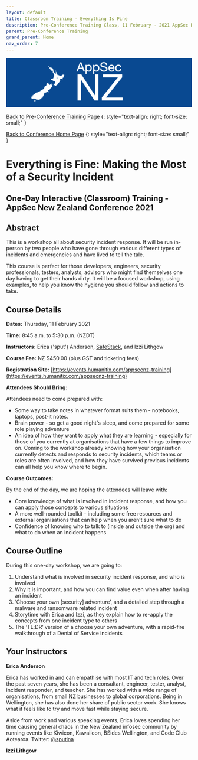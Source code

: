 ```yaml
---
layout: default
title: Classroom Training - Everything Is Fine
description: Pre-Conference Training Class, 11 February - 2021 AppSec NZ Conference
parent: Pre-Conference Training
grand_parent: Home
nav_order: 7
---
```


[![Web Banner](/assets/images/AppSecNZ_Web_Banner.png)](index.md)

[Back to Pre-Conference Training Page](training.md)
{: style="text-align: right; font-size: small;" }

[Back to Conference Home Page](index.md)
{: style="text-align: right; font-size: small;" }

# Everything is Fine: Making the Most of a Security Incident

## One-Day Interactive (Classroom) Training - AppSec New Zealand Conference 2021

## Abstract

This is a workshop all about security incident response. It will be run in-person by two people who have gone through various different types of incidents and emergencies and have lived to tell the tale.

This course is perfect for those developers, engineers, security professionals, testers, analysts, advisors who might find themselves one day having to get their hands dirty. It will be a focused workshop, using examples, to help you know the hygiene you should follow and actions to take.

## Course Details 

**Dates:** Thursday, 11 February 2021

**Time:** 8:45 a.m. to 5:30 p.m. (NZDT)

**Instructors:** Erica ('sput') Anderson, [SafeStack](https://safestack.io), and Izzi Lithgow

**Course Fee:** NZ $450.00 (plus GST and ticketing fees)

**Registration Site:** [https://events.humanitix.com/appsecnz-training](https://events.humanitix.com/appsecnz-training)

**Attendees Should Bring:** 

Attendees need to come prepared with: 

* Some way to take notes in whatever format suits them - notebooks, laptops, post-it notes. 
* Brain power - so get a good night's sleep, and come prepared for some role playing adventure
* An idea of how they want to apply what they are learning - especially for those of you currently at organisations that have a few things to improve on. Coming to the workshop already knowing how your organisation currently detects and responds to security incidents, which teams or roles are often involved, and how they have survived previous incidents can all help you know where to begin.
  
**Course Outcomes:**

By the end of the day, we are hoping the attendees will leave with: 

* Core knowledge of what is involved in incident response, and how you can apply those concepts to various situations
* A more well-rounded toolkit - including some free resources and external organisations that can help when you aren’t sure what to do
* Confidence of knowing who to talk to (inside and outside the org) and what to do when an incident happens

## Course Outline

During this one-day workshop, we are going to: 

1. Understand what is involved in security incident response, and who is involved
1. Why it is important, and how you can find value even when after having an incident
1. ‘Choose your own [security] adventure’, and a detailed step through a malware and ransomware related incident
1. Storytime with Erica and Izzi, as they explain how to re-apply the concepts from one incident type to others
1. The ‘TL;DR’ version of a choose your own adventure, with a rapid-fire walkthrough of a Denial of Service incidents

## Your Instructors  

**Erica Anderson**

Erica has worked in and can empathise with most IT and tech roles. Over the past seven years, she has been a consultant, engineer, tester, analyst, incident responder, and teacher. She has worked with a wide range of organisations, from small NZ businesses to global corporations. Being in Wellington, she has also done her share of public sector work. She knows what it feels like to try and move fast while staying secure.

Aside from work and various speaking events, Erica loves spending her time causing general chaos in the New Zealand infosec community by running events like Kiwicon, Kawaiicon, BSides Wellington, and Code Club Aotearoa. Twitter: [@sputina](https://www.twitter.com/sputina)

**Izzi Lithgow**



